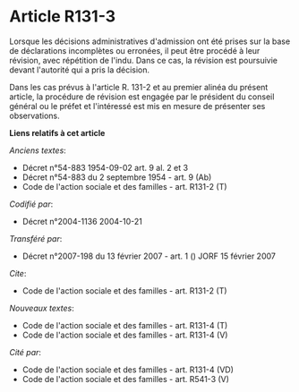 # Article R131-3

Lorsque les décisions administratives d'admission ont été prises sur la base de déclarations incomplètes ou erronées, il peut
être procédé à leur révision, avec répétition de l'indu. Dans ce cas, la révision est poursuivie devant l'autorité qui a pris
la décision.

Dans les cas prévus à l'article R. 131-2 et au premier alinéa du présent article, la procédure de révision est engagée par le
président du conseil général ou le préfet et l'intéressé est mis en mesure de présenter ses observations.

**Liens relatifs à cet article**

_Anciens textes_:

  - Décret n°54-883 1954-09-02 art. 9 al. 2 et 3
  - Décret n°54-883 du 2 septembre 1954 - art. 9 (Ab)
  - Code de l'action sociale et des familles - art. R131-2 (T)

_Codifié par_:

  - Décret n°2004-1136 2004-10-21

_Transféré par_:

  - Décret n°2007-198 du 13 février 2007 - art. 1 () JORF 15 février 2007

_Cite_:

  - Code de l'action sociale et des familles - art. R131-2 (T)

_Nouveaux textes_:

  - Code de l'action sociale et des familles - art. R131-4 (T)
  - Code de l'action sociale et des familles - art. R131-4 (V)

_Cité par_:

  - Code de l'action sociale et des familles - art. R131-4 (VD)
  - Code de l'action sociale et des familles - art. R541-3 (V)
